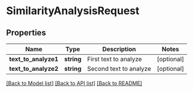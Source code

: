 # SimilarityAnalysisRequest

## Properties
Name | Type | Description | Notes
------------ | ------------- | ------------- | -------------
**text_to_analyze1** | **string** | First text to analyze | [optional] 
**text_to_analyze2** | **string** | Second text to analyze | [optional] 

[[Back to Model list]](../README.md#documentation-for-models) [[Back to API list]](../README.md#documentation-for-api-endpoints) [[Back to README]](../README.md)


